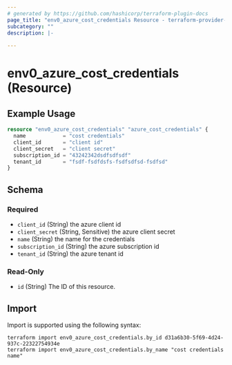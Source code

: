 ```yaml
---
# generated by https://github.com/hashicorp/terraform-plugin-docs
page_title: "env0_azure_cost_credentials Resource - terraform-provider-env0"
subcategory: ""
description: |-
  
---
```


# env0_azure_cost_credentials (Resource)



## Example Usage

```terraform
resource "env0_azure_cost_credentials" "azure_cost_credentials" {
  name            = "cost credentials"
  client_id       = "client id"
  client_secret   = "client secret"
  subscription_id = "43242342dsdfsdfsdf"
  tenant_id       = "fsdf-fsdfdsfs-fsdfsdfsd-fsdfsd"
}
```

<!-- schema generated by tfplugindocs -->
## Schema

### Required

- `client_id` (String) the azure client id
- `client_secret` (String, Sensitive) the azure client secret
- `name` (String) the name for the credentials
- `subscription_id` (String) the azure subscription id
- `tenant_id` (String) the azure tenant id

### Read-Only

- `id` (String) The ID of this resource.

## Import

Import is supported using the following syntax:

```shell
terraform import env0_azure_cost_credentials.by_id d31a6b30-5f69-4d24-937c-22322754934e
terraform import env0_azure_cost_credentials.by_name "cost credentials name"
```
